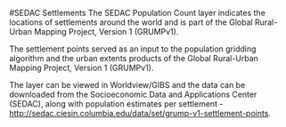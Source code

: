 #SEDAC Settlements
The SEDAC Population Count layer indicates the locations of settlements around the world and is part of the Global Rural-Urban Mapping Project, Version 1 (GRUMPv1).

The settlement points served as an input to the population gridding algorithm and the urban extents products of the Global Rural-Urban Mapping Project, Version 1 (GRUMPv1).

The layer can be viewed in Worldview/GIBS and the data can be downloaded from the Socioeconomic Data and Applications Center (SEDAC), along with population estimates per settlement  - <http://sedac.ciesin.columbia.edu/data/set/grump-v1-settlement-points>. 
